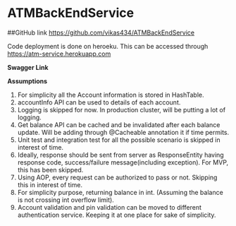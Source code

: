 # ATMBackEndService

##GitHub link 
https://github.com/vikas434/ATMBackEndService

Code deployment is done on heroeku. This can be accessed through
https://atm-service.herokuapp.com

**Swagger Link**



**Assumptions**

1. For simplicity all the Account information is stored in HashTable.
2. accountInfo API can be used to details of each account.
3. Logging is skipped for now. In production cluster, will be putting a lot of logging.
4. Get balance API can be cached and be invalidated after each balance update. Will be adding through @Cacheable annotation it if time permits.
5. Unit test and integration test for all the possible scenario is skipped in interest of time.
6. Ideally, response should be sent from server as ResponseEntity having response code, success/failure message(including exception). For MVP, this has been skipped.
7. Using AOP, every request can be authorized to pass or not. Skipping this in interest of time.
8. For simplicity purpose, returning balance in int. (Assuming the balance is not crossing int overflow limit).
9. Account validation and pin validation can be moved to different authentication service. Keeping it at one place for sake of simplicity.



